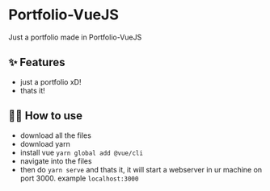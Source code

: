 # Portfolio-VueJS 
Just a portfolio made in  Portfolio-VueJS 

## ✨ Features

- just a portfolio xD!
- thats it!

## 💁‍♀️ How to use

- download all the files
- download yarn
- install vue `yarn global add @vue/cli`
- navigate into the files
- then do `yarn serve` and thats it, it will start a webserver in ur machine on port 3000. example `localhost:3000`
